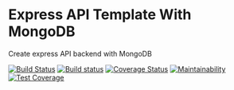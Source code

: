 # Express API Template With MongoDB

Create express API backend with MongoDB

[![Build Status](https://travis-ci.com/chidimo/Express-API-Template-With-MongoDB.svg?branch=master)](https://travis-ci.com/chidimo/Express-API-Template-With-MongoDB)
[![Build status](https://ci.appveyor.com/api/projects/status/c9qj8j26s2kf0dkl?svg=true)](https://ci.appveyor.com/project/chidimo/Express-API-Template-With-MongoDB)
[![Coverage Status](https://coveralls.io/repos/github/chidimo/Express-API-Template-With-MongoDB/badge.svg?branch=master)](https://coveralls.io/github/chidimo/Express-API-Template-With-MongoDB?branch=master)
[![Maintainability](https://api.codeclimate.com/v1/badges/a02e1a5e4c4f49f1e5a2/maintainability)](https://codeclimate.com/github/chidimo/Express-API-Template-With-MongoDB/maintainability)
[![Test Coverage](https://api.codeclimate.com/v1/badges/a02e1a5e4c4f49f1e5a2/test_coverage)](https://codeclimate.com/github/chidimo/Express-API-Template-With-MongoDB/test_coverage)
